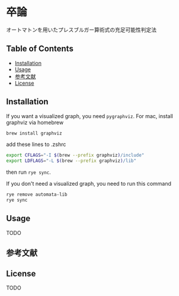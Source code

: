 # 卒論

オートマトンを用いたプレスブルガー算術式の充足可能性判定法

## Table of Contents

- [Installation](#installation)
- [Usage](#usage)
- [参考文献](#参考文献)
- [License](#license)

## Installation
If you want a visualized graph, you need `pygraphviz`. For mac, install graphviz via homebrew
```bash
brew install graphviz
```
add these lines to .zshrc
```bash
export CFLAGS="-I $(brew --prefix graphviz)/include"
export LDFLAGS="-L $(brew --prefix graphviz)/lib"
```

then run `rye sync`.

If you don't need a visualized graph, you need to run this command
```bash
rye remove automata-lib
rye sync
```
## Usage

TODO

## 参考文献

## License

TODO
